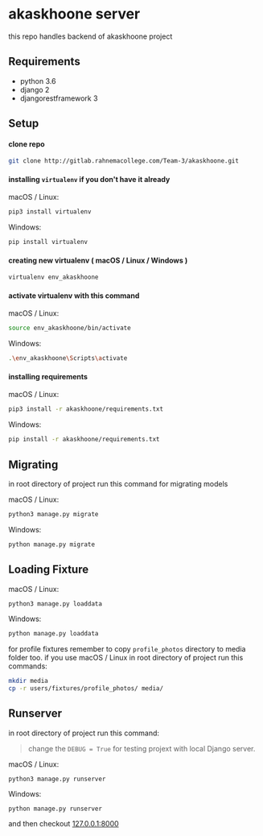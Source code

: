 # akaskhoone server
this repo handles backend of akaskhoone project

## Requirements
* python 3.6
* django 2
* djangorestframework 3

## Setup
#### clone repo
```bash
git clone http://gitlab.rahnemacollege.com/Team-3/akaskhoone.git
```

#### installing ```virtualenv``` if you don't have it already

macOS / Linux:
```bash
pip3 install virtualenv
```
Windows:
```bash
pip install virtualenv
```
#### creating new virtualenv ( macOS / Linux / Windows )
```bash
virtualenv env_akaskhoone
```
#### activate virtualenv with this command

macOS / Linux:
```bash
source env_akaskhoone/bin/activate
```
Windows:
```bash
.\env_akaskhoone\Scripts\activate
```
#### installing requirements

macOS / Linux:
```bash
pip3 install -r akaskhoone/requirements.txt
```
Windows:
```bash
pip install -r akaskhoone/requirements.txt
```

## Migrating
in root directory of project run this command for migrating models

macOS / Linux:
```bash
python3 manage.py migrate
```
Windows:
```bash
python manage.py migrate
```

## Loading Fixture
macOS / Linux:
```bash
python3 manage.py loaddata
```
Windows:
```bash
python manage.py loaddata
```

for profile fixtures remember to copy `profile_photos` directory to media folder too. if you use macOS / Linux in root directory of project run this commands:
```bash
mkdir media
cp -r users/fixtures/profile_photos/ media/
```  

## Runserver
in root directory of project run this command:
> change the ```DEBUG = True``` for testing projext with local Django server. 

macOS / Linux:
```
python3 manage.py runserver
```
Windows:
```
python manage.py runserver
```

and then checkout [127.0.0.1:8000](http://127.0.0.1:8000 "localhost")